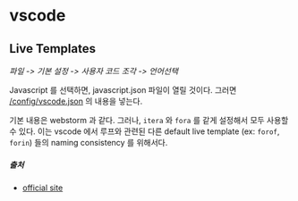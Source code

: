 # vscode

## Live Templates
*파일 -> 기본 설정 -> 사용자 코드 조각 -> 언어선택*  
  
Javascript 를 선택하면, javascript.json 파일이 열릴 것이다.  그러면 [/config/vscode.json](../config/vscode.json) 의 내용을 넣는다. 
  
기본 내용은 webstorm 과 같다. 그러나, `itera` 와 `fora` 를 같게 설정해서 모두 사용할 수 있다. 이는 vscode 에서 루프와 관련된 다른 default live template (ex: `forof`, `forin`) 들의 naming consistency 를 위해서다.

##### 출처
* [official site](https://code.visualstudio.com/docs/editor/userdefinedsnippets)